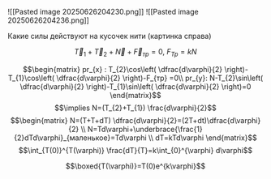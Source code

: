 ![[Pasted image 20250626204230.png]]
![[Pasted image 20250626204236.png]]

Какие силы действуют на кусочек нити (картинка справа)

$$\vec{T}_{1}+\vec{T}_{2}+\vec{N}+\vec{F}_{тр}=0 ,\ F_{Тр}=kN$$

$$\begin{matrix}
pr_{x} : T_{2}\cos\left( \dfrac{d\varphi}{2} \right)-T_{1}\cos\left( \dfrac{d\varphi}{2} \right)-F_{тр} =0\\
pr_{y}: N-T_{2}\sin\left( \dfrac{d\varphi}{2} \right)-T_{1}\sin\left( \dfrac{d\varphi}{2} \right)=0
\end{matrix}$$
$$\implies N=(T_{2}+T_{1}) \frac{d\varphi}{2}$$
$$\begin{matrix}
N=(T+T+dT) \dfrac{d\varphi}{2}=(2T+dt)\dfrac{d\varphi}{2} \\
N=Td\varphi+\underbrace{\frac{1}{2}dTd\varphi}_{маленькое}=Td\varphi \\
dT=kTd\varphi
\end{matrix}$$
$$\int_{T(0)}^{T(\varphi)} \frac{dT}{T}=k\int_{0}^{\varphi} d\varphi$$

$$\boxed{T(\varphi)}=T(0)e^{k\varphi}$$

